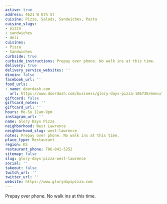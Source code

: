 ```yaml
---
active: true
address: 4621 W 6th St
cuisine: Pizza, Salads, Sandwiches, Pasta
cuisine_slugs:
- pizza
- sandwiches
- deli
cuisines:
- Pizza
- Sandwiches
curbside: true
curbside_instructions: Prepay over phone. No walk ins at this time.
delivery: true
delivery_service_websites: ''
dinein: false
facebook_url: ''
food_urls:
- name: doordash.com
  url: https://www.doordash.com/business/glory-days-pizza-186730/menu/
giftcard: false
giftcard_notes: ''
giftcard_url: ''
hours: Mo-Su 11am-9pm
instagram_url: ''
name: Glory Days Pizza
neighborhood: West Lawrence
neighborhood_slug: west-lawrence
notes: Prepay over phone. No walk ins at this time.
place_type: Restaurant
region: KS
restaurant_phone: 786-841-5252
sitemap: false
slug: glory-days-pizza-west-lawrence
social: ''
takeout: false
twitch_url: ''
twitter_url: ''
website: https://www.glorydayspizza.com
---
```


Prepay over phone. No walk ins at this time.